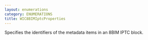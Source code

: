 ```yaml
---
layout: enumerations
category: ENUMERATIONS
title: WIC8BIMIptcProperties
---
```


Specifies the identifiers of the metadata items in an 8BIM IPTC block.
